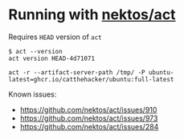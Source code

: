 Running with [nektos/act](nektos/act)
=====================================
Requires `HEAD` version of `act`
```
$ act --version
act version HEAD-4d71071
```

`act -r --artifact-server-path /tmp/ -P ubuntu-latest=ghcr.io/catthehacker/ubuntu:full-latest`

Known issues:
- https://github.com/nektos/act/issues/910
- https://github.com/nektos/act/issues/973
- https://github.com/nektos/act/issues/284
